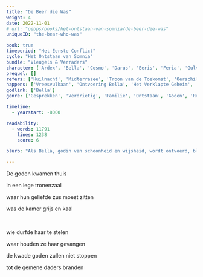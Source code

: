 ```yaml
---
title: "De Beer die Was"
weight: 4
date: 2022-11-01
# url: "oebps/books/het-ontstaan-van-somnia/de-beer-die-was"
uniqueID: "the-bear-who-was"

book: true
timeperiod: "Het Eerste Conflict"
cycle: "Het Ontstaan van Somnia"
bundle: "Vleugels & Verraders"
character: ['Ardex', 'Bella', 'Cosmo', 'Darus', 'Eeris', 'Feria', 'Gulvi', 'Hanah', 'Leion (Paraat)', 'Tikidas (Paraat)', 'Hibb (Beer)', 'Kajar (Prijskat)']
prequel: []
refers: ['Huilnacht', 'Midterrazee', 'Troon van de Toekomst', 'Oerschildpadden', 'Vernietiging van het Oostenwoud', 'Levenslogboek', 'Paraat', 'Darussteen', 'Elwoda', 'Rekenwouden', 'Onmogelijke Muur van Darus', 'Amor', 'Hoge Heuvels', 'Groene Pad', 'Groepsgevesten', 'Apra', 'Uitvinding Vuur', 'Geiserzand', 'Equid', 'Taxis', 'Mare', 'Thon', 'Prijskatten', 'Blokkade van Barto', 'Garda', 'Origina']
happens: ['Vreesvulkaan', 'Ontvoering Bella', 'Het Verklapte Geheim', 'Tweede aanval van Preza', 'Dwergen', 'Delja (Leger)']
godlink: ['Bella']
genre: ['Gesprekken', 'Verdrietig', 'Familie', 'Ontstaan', 'Goden', 'Reizen', 'Mysterie', "Geschiedenis"]

timeline:
  - yearstart: -8000

readability:
  - words: 11791
    lines: 1238
    score: 6

blurb: "Als Bella, godin van schoonheid en wijsheid, wordt ontvoerd, blijft haar familie achter vol vragen. Maar vooral vol woede en in staat alles te doen om haar terug te vinden."

---
```


De goden kwamen thuis

in een lege tronenzaal

waar hun geliefde zus moest zitten

was de kamer grijs en kaal

&nbsp;

wie durfde haar te stelen

waar houden ze haar gevangen

de kwade goden zullen niet stoppen

tot de gemene daders branden

